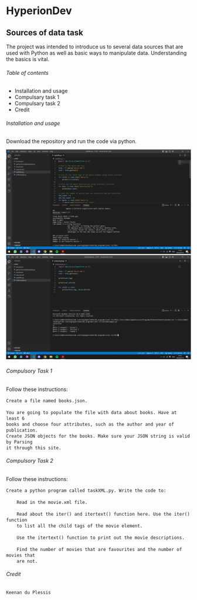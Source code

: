 # HyperionDev
## Sources of data task

The project was intended to introduce us to several data sources that are used
with Python as well as basic ways to manipulate data. Understanding the basics is vital. 

###### Table of contents
* Installation and usage
* Compulsary task 1
* Compulsary task 2
* Credit

###### Installation and usage
Download the repository and run the code via python.

![taskXML](/images/taskXML.png)
![xmlExample](/images/xmlExample.png)


###### Compulsory Task 1

Follow these instructions:

    Create a file named books.json.
    
    You are going to populate the file with data about books. Have at least 6
    books and choose four attributes, such as the author and year of publication.
    Create JSON objects for the books. Make sure your JSON string is valid by Parsing
    it through this site.

###### Compulsory Task 2

Follow these instructions:

    Create a python program called taskXML.py. Write the code to:
        
        Read in the movie.xml file.
        
        Read about the iter() and itertext() function here. Use the iter() function
        to list all the child tags of the movie element.

        Use the itertext() function to print out the movie descriptions.

        Find the number of movies that are favourites and the number of movies that
        are not.

###### Credit

    Keenan du Plessis
